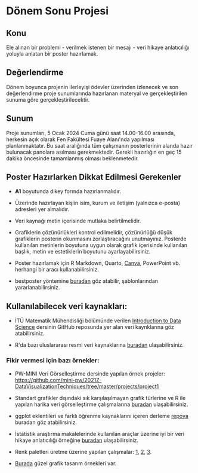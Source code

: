 # Dönem Sonu Projesi 

## Konu

Ele alınan bir problemi - verilmek istenen bir mesajı - veri hikaye anlatıcılığı yoluyla anlatan bir poster hazırlamak. 


## Değerlendirme

Dönem boyunca projenin ilerleyişi ödevler üzerinden izlenecek ve son değerlendirme proje sunumlarında hazırlanan materyal ve gerçekleştirilen sunuma göre gerçekleştirilecektir.
    
    
## Sunum

Proje sunumları, 5 Ocak 2024 Cuma günü saat 14.00-16.00 arasında, herkesin açık olarak Fen Fakültesi Fuaye Alanı'nda yapılması planlanmaktatır. Bu saat aralığında tüm çalışmanın posterlerinin alanda hazır bulunacak panolara asılması gerekmektedir. Gerekli hazırlığın en geç 15 dakika öncesinde tamamlanmış olması beklenmetedir. 


## Poster Hazırlarken Dikkat Edilmesi Gerekenler

* **A1** boyutunda dikey formda hazırlanmalıdır. 

* Üzerinde hazırlayan kişiin isim, kurum ve iletişim (yalnızca e-posta) adresleri yer almalıdır. 

* Veri kaynağı metin içerisinde mutlaka belirtilmelidir. 

* Grafiklerin çözünürlükleri kontrol edilmelidir, çözünürlüğü düşük grafiklerin posterin okunmasını zorlaştıracağını unutmayınız. Posterde kullanılan metinlerin boyutuna uygun olarak grafik içerisinde kullanılan başlık, metin ve estetiklerin boyutunu ayarlayabilirsiniz.

* Poster hazırlamak için R Markdown, Quarto, [Canva](https://www.canva.com/), PowerPoint vb. herhangi bir aracı kullanabilirsiniz.

* bestposter yöntemine [buradan](https://github.com/GerkeLab/betterposter) göz atabilir, şablonlarından yararlanabilirsiniz.


## Kullanılabilecek veri kaynakları:

* İTÜ Matematik Mühendisliği bölümünde verilen [Introduction to Data Science](https://github.com/MAT381E-Fall21#data-related-links) dersinin GitHub reposunda yer alan veri kaynklarına göz atabilirsiniz.

* R'da bazı uluslararası resmi veri kaynaklarına [buradan](https://github.com/mcavs/R-open-dataset-packages) ulaşabilirsiniz.


### Fikir vermesi için bazı örnekler:

* PW-MINI Veri Görselleştirme dersinde yapılan örnek projeler: https://github.com/mini-pw/2021Z-DataVisualizationTechniques/tree/master/projects/project1

* Standart grafikler dışındaki sık karşılaşılmayan grafik türlerine ve R ile yapılan harika veri görselleştirme çalışmalarına [buradan](https://github.com/krzjoa/awesome-r-dataviz) ulaşabilirsiniz.

* ggplot eklentileri ve farklı öğrenme kaynaklarını içeren derleme [repoya](https://github.com/erikgahner/awesome-ggplot2) buradan göz atabilirsiniz.

* İstatistik araştırma makalelerinde kullanılan araçlar üzerine iyi bir veri hikaye anlatıcılığı örneğine [buradan](https://quantifyinghealth.com/statistical-software-popularity-in-research/) ulaşabilirsiniz.

* Renk paletleri üretme üzerine yapılan çalışmalar: [1](https://github.com/BlakeRMills/MetBrewer/tree/main), [2](https://github.com/jakelawlor/PNWColors), [3](https://github.com/karthik/wesanderson).

* [Burada](https://haberglobal.com.tr/gundem/2021in-infografikleri-151933) güzel grafik tasarım örnekleri var.



